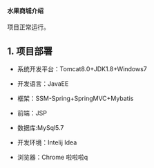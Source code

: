 #### 水果商城介绍


项目正常运行。

## 1. 项目部署



* 系统开发平台：Tomcat8.0+JDK1.8+Windows7

* 开发语言：JavaEE

* 框架：SSM-Spring+SpringMVC+Mybatis

* 前端：JSP

* 数据库:MySql5.7

* 开发环境：Intelij Idea

* 浏览器：Chrome 啦啦啦q


